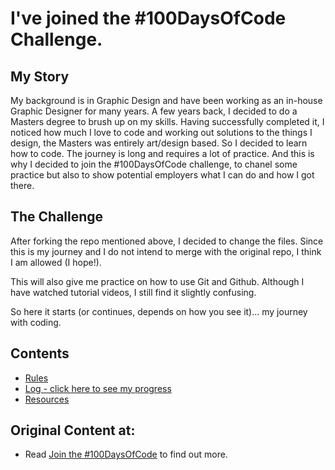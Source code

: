 # I've joined the #100DaysOfCode Challenge.

## My Story
My background is in Graphic Design and have been working as an in-house Graphic Designer for many years. A few years back, I decided to do a Masters degree to brush up on my skills. Having successfully completed it, I noticed how much I love to code and working out solutions to the things I design, the Masters was entirely art/design based. So I decided to learn how to code. The journey is long and requires a lot of practice. And this is why I decided to join the #100DaysOfCode challenge, to chanel some practice but also to show potential employers what I can do and how I got there.

## The Challenge

After forking the repo mentioned above, I decided to change the files. Since this is my journey and I do not intend to merge with the original repo, I think I am allowed (I hope!).

This will also give me practice on how to use Git and Github. Although I have watched tutorial videos, I still find it slightly confusing.

So here it starts (or continues, depends on how you see it)... my journey with coding.

## Contents
* [Rules](rules.md)
* [Log - click here to see my progress](log.md)
* [Resources](resources.md)

## Original Content at:
* Read [Join the #100DaysOfCode](https://medium.freecodecamp.com/join-the-100daysofcode-556ddb4579e4) to find out more.
